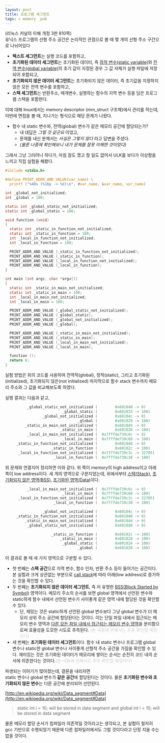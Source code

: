 ```yaml
---
layout: post
title: 프로그램 세그먼트
tags: c memory _pub
---
```


(리눅스 커널의 이해 개정 3판 810쪽)  
유닉스 프로그램의 선형 주소 공간은 논리적인 관점으로 볼 때 몇 개의 선형 주소 구간으로 나뉘어있다

* **텍스트 세그먼트**는 실행 코드를 포함하고,
* **초기화된 데이터 세그먼트**는 초기화된 데이터, 즉 [정적 변수(static variable)](http://en.wikipedia.org/wiki/Static_variable)와 [전역 변수(global variable)](http://en.wikipedia.org/wiki/Global_variable)의 초기 값이 지정된 경우 그 값 자체가 실행 파일에 저장되어 포함되고,
* **초기화되지 않은 데이터 세그먼트**는 초기화되지 않은 데이터, 즉 초기값을 지정하지 않은 모든 전역 변수를 포함하고,
* **스택 세그먼트**는 반환주소, 매개변수, 실행하는 함수의 지역 변수 등을 담은 프로그램 스택을 포함한다.

이에 대해 linux에서는 memory descriptor (mm_struct 구조체)에서 관리를 하는데,  
이번에 면접을 볼 때, 지나가는 형식으로 해당 문제가 나왔다.

* 함수 내 static 변수와, 전역(global) 변수가 같은 메모리 공간에 할당되는가?  
	* 내 대답은 *그럴 것 같군요* 이었고,
	* 문제를 내신 분께서는 *사실은 그렇지 않다* 라고 답변을 주셨다.
	* *(물론 나중에 확인해보니 내가 문제를 잘못 이해한 것이었다)*

그래서 그냥 그러려니 하다가, 마침 잠도 깼고 할 일도 없어서 ULK를 보다가 이상함을 느끼고 직접 실험을 해봤다.

```c
#include <stdio.h>

#define PRINT_ADDR_AND_VALUE(var_name) \
  printf ("%40s (%16p -> %d)\n", #var_name, &var_name, var_name)

int _global_not_initialized;
int _global = 100;

static int _global_static_not_initialized;
static int _global_static = 100;

void function (void)
{
  static int _static_in_function_not_initialized;
  static int _static_in_function = 100;
  int _local_in_function_not_initialized;
  int _local_in_function = 100;

  PRINT_ADDR_AND_VALUE (_static_in_function_not_initialized);
  PRINT_ADDR_AND_VALUE (_static_in_function);
  PRINT_ADDR_AND_VALUE (_local_in_function_not_initialized);
  PRINT_ADDR_AND_VALUE (_local_in_function);
}

int main (int argc, char *argv[])
{
  static int _static_in_main_not_initialized;
  static int _static_in_main = 100;
  int _local_in_main_not_initialized;
  int _local_in_main = 100;

  PRINT_ADDR_AND_VALUE (_global_static_not_initialized);
  PRINT_ADDR_AND_VALUE (_global_static);
  PRINT_ADDR_AND_VALUE (_global_not_initialized);
  PRINT_ADDR_AND_VALUE (_global);

  PRINT_ADDR_AND_VALUE (_static_in_main_not_initialized);
  PRINT_ADDR_AND_VALUE (_static_in_main);
  PRINT_ADDR_AND_VALUE (_local_in_main_not_initialized);
  PRINT_ADDR_AND_VALUE (_local_in_main);

  function ();
  return 0;
}
```

실험 방법은 위의 코드를 사용하여 전역적(global), 정적(static), 그리고 초기화된(initialized), 초기화되지 않은(not initialized) 마지막으로 함수 stack 변수까지 메모리 주소와 그 값을 비교해보도록 하였다.

실행 결과는 다음과 같고,

```c
          _global_static_not_initialized (        0x601040 -> 0)
                          _global_static (        0x601024 -> 100)
                 _global_not_initialized (        0x60104c -> 0)
                                 _global (        0x601020 -> 100)
         _static_in_main_not_initialized (        0x601044 -> 0)
                         _static_in_main (        0x601028 -> 100)
          _local_in_main_not_initialized (  0x7fffde739c6c -> 0)
                          _local_in_main (  0x7fffde739c68 -> 100)
     _static_in_function_not_initialized (        0x601048 -> 0)
                     _static_in_function (        0x60102c -> 100)
      _local_in_function_not_initialized (  0x7fffde739c3c -> 32705)
                      _local_in_function (  0x7fffde739c38 -> 100)
```

위 문제와 연결지어 정리하면 이와 같다. 위 쪽이 memory의 high address이고 아래 쪽이 low address이다. 세 개의 영역으로 구분지었는데, 위에서부터 [스택(Stack)](http://en.wikipedia.org/wiki/Data_segment#Stack), [초기화되지 않은 영역(BSS)](http://en.wikipedia.org/wiki/Data_segment#BSS), [초기화된 영역(Data)](http://en.wikipedia.org/wiki/Data_segment#Data)이다.

```c
          _local_in_main_not_initialized (  0x7fffde739c6c -> 0)
                          _local_in_main (  0x7fffde739c68 -> 100)
      _local_in_function_not_initialized (  0x7fffde739c3c -> 32705)
                      _local_in_function (  0x7fffde739c38 -> 100)

                 _global_not_initialized (        0x60104c -> 0)
     _static_in_function_not_initialized (        0x601048 -> 0)
         _static_in_main_not_initialized (        0x601044 -> 0)
          _global_static_not_initialized (        0x601040 -> 0)

                     _static_in_function (        0x60102c -> 100)
                         _static_in_main (        0x601028 -> 100)
                          _global_static (        0x601024 -> 100)
                                 _global (        0x601020 -> 100)
```

이 결과로 볼 때 세 가지 영역으로 구분할 수 있다.

* 첫 번째는 **스택 공간**으로 지역 변수, 함수 인자, 반환 주소 등이 들어가는 공간이다. 본 실험과 크게 상관없는 부분으로 [call stack](http://en.wikipedia.org/wiki/Call_Stack)에 따라 아래(low address)로 증가하는 것을 확인할 수 있다.
* 두 번째는 **초기화되지 않은 데이터 세그먼트**, 즉 저 유명한 [BSS(Block Started by Symbol)](http://en.wikipedia.org/wiki/.bss) 영역이다. 메모리 주소의 순서를 보면 global 영역에서 선언된 변수와 static하게 함수 내에서 선언된 변수가 사이좋게 같은 영역 내에 할당된 것을 확인할 수 있다.
  * 단, 재밌는 것은 static하게 선언된 global 변수보다 그냥 global 변수가 더 메모리 상위 주소 공간에 할당된다는 것이다. 이는 단일 파일 내에서 접근되는 메모리 변수 영역과 [다른 모든 파일 내에서 접근되는 메모리 변수 영역](http://en.wikipedia.org/wiki/External_variable)을 분리함으로써 효율성을 도모한 시도로 추측된다. <span style="color: #ccc;">(본 내용에 관해서는 추후 확인할 예정이다)</span>
* 세 번째는 **초기화된 데이터 세그먼트**이다. 함수 내 static 변수나 프로그램 global 변수나 static한 global 변수나 사이좋게 선형적 주소 공간을 가짐을 확인할 수 있다. 재미있는 것은 초기화된 데이터가 메모리에 쌓이는 순서는 순전히 코드 내의 순서에 의존한다는 것이다.<span style="color: #ccc;">(본 내용에 관해서도 추후 확인할 예정이다)</span>

파생되는 이야기가 많아졌는데, 결론을 내리자면  
static 변수나 global 변수가 **같은 공간**에 할당된다는 것이다. 물론 **초기화된 변수와 초기화되지 않은 변수**는 다른 공간에 분리되어 선언된다.

[http://en.wikipedia.org/wiki/Data_segment#Data](http://en.wikipedia.org/wiki/Data_segment#Data)

> static int i = 10; will be stored in data segment and global int i = 10; will be stored in data segment

물론 메모리 할당 순서가 컴파일러 의존적일 것이라고는 생각되고, 본 실험이 철저히 gcc 기반으로 수행되었기 때문에 다른 컴파일러에서도 그럴 것이다라고 단정 지을 수는 없을 것이다.